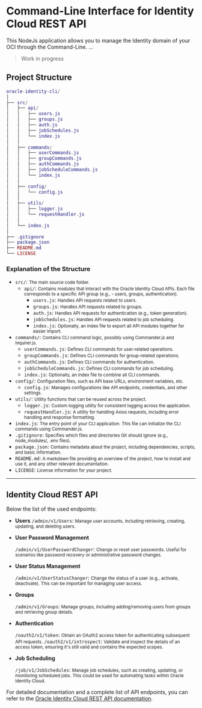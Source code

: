 # Command-Line Interface for Identity Cloud REST API

This NodeJs application allows you to manage the Identity domain of your OCI through the Command-Line.
...

> Work in progress

## Project Structure

```lua
oracle-identity-cli/
│
├── src/
│   ├── api/
│   │   ├── users.js
│   │   ├── groups.js
│   │   ├── auth.js
│   │   ├── jobSchedules.js
│   │   └── index.js
│   │
│   ├── commands/
│   │   ├── userCommands.js
│   │   ├── groupCommands.js
│   │   ├── authCommands.js
│   │   ├── jobScheduleCommands.js
│   │   └── index.js
│   │
│   ├── config/
│   │   └── config.js
│   │
│   ├── utils/
│   │   ├── logger.js
│   │   └── requestHandler.js
│   │
│   └── index.js
│
├── .gitignore
├── package.json
├── README.md
└── LICENSE
```

### Explanation of the Structure

- `src/`: <small>The main source code folder.</small>
  - `api/`: <small>Contains modules that interact with the Oracle Identity Cloud APIs. Each file corresponds to a specific API group (e.g.,  - users, groups, authentication).</small>
    - `users.js`: <small>Handles API requests related to users.</small>
    - `groups.js`: <small>Handles API requests related to groups.</small>
    - `auth.js`: <small>Handles API requests for authentication (e.g., token generation).</small>
    - `jobSchedules.js`: <small>Handles API requests related to job scheduling.</small>
    - `index.js`: <small>Optionally, an index file to export all API modules together for easier import.</small>
- `commands/`: <small>Contains CLI command logic, possibly using Commander.js and Inquirer.js.</small>
  - `userCommands.js`: <small>Defines CLI commands for user-related operations.</small>
  - `groupCommands.js`: <small>Defines CLI commands for group-related operations.</small>
  - `authCommands.js`: <small>Defines CLI commands for authentication.</small>
  - `jobScheduleCommands.js`: <small>Defines CLI commands for job scheduling.</small>
  - `index.js`: <small>Optionally, an index file to combine all CLI commands.</small>
- `config/`: <small>Configuration files, such as API base URLs, environment variables, etc.</small>
  - `config.js`: <small>Manages configurations like API endpoints, credentials, and other settings.</small>
- `utils/`: <small>Utility functions that can be reused across the project.</small>
  - `logger.js`: <small>Custom logging utility for consistent logging across the application.</small>
  - `requestHandler.js`: <small>A utility for handling Axios requests, including error handling and response formatting.</small>
- `index.js`: <small>The entry point of your CLI application. This file can initialize the CLI commands using Commander.js.</small>
- `.gitignore`: <small>Specifies which files and directories Git should ignore (e.g., node_modules/, .env files).</small>
- `package.json`: <small>Contains metadata about the project, including dependencies, scripts, and basic information.</small>
- `README.md`: <small>A markdown file providing an overview of the project, how to install and use it, and any other relevant documentation.</small>
- `LICENSE`: <small>License information for your project.</small>


---

## Identity Cloud REST API

Below the list of the used endpoints:

* **Users**
  `/admin/v1/Users`: <small>Manage user accounts, including retrieving, creating, updating, and deleting users.</small>

* **User Password Management**
  
  `/admin/v1/UserPasswordChanger`: <small>Change or reset user passwords. Useful for scenarios like password recovery or administrative password changes.</small>

* **User Status Management**
  
  `/admin/v1/UserStatusChanger`: <small>Change the status of a user (e.g., activate, deactivate). This can be important for managing user access.</small>

* **Groups**
  
  `/admin/v1/Groups`: <small>Manage groups, including adding/removing users from groups and retrieving group details.</small>

* **Authentication**
  
  `/oauth2/v1/token`: <small>Obtain an OAuth2 access token for authenticating subsequent API requests.</small>
  `/oauth2/v1/introspect`: <small>Validate and inspect the details of an access token, ensuring it's still valid and contains the expected scopes.</small>

* **Job Scheduling**
  
  `/job/v1/JobSchedules`: <small>Manage job schedules, such as creating, updating, or monitoring scheduled jobs. This could be used for automating tasks within Oracle Identity Cloud.</small>

For detailed documentation and a complete list of API endpoints, you can refer to the [Oracle Identity Cloud REST API documentation](https://docs.oracle.com/en/cloud/paas/identity-cloud/rest-api/index.html).
